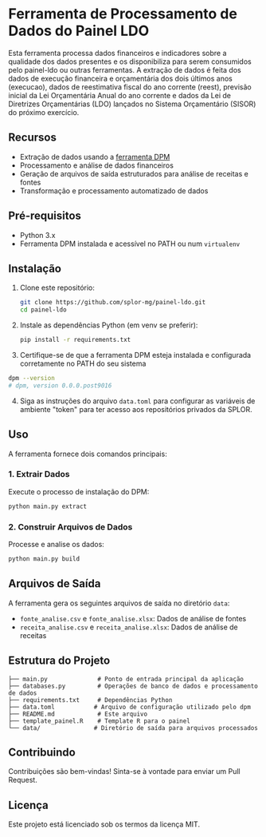 # Ferramenta de Processamento de Dados do Painel LDO

Esta ferramenta processa dados financeiros e indicadores sobre a qualidade dos dados presentes e os disponibiliza para serem consumidos pelo painel-ldo ou outras ferramentas. A extração de dados é feita dos dados de execução financeira e orçamentária dos dois últimos anos (execucao), dados de reestimativa fiscal do ano corrente (reest), previsão inicial da Lei Orçamentária Anual do ano corrente e dados da Lei de Diretrizes Orçamentárias (LDO) lançados no Sistema Orçamentário (SISOR) do próximo exercício.

## Recursos

- Extração de dados usando a [ferramenta DPM](https://github.com/splor-mg/dpm)
- Processamento e análise de dados financeiros
- Geração de arquivos de saída estruturados para análise de receitas e fontes
- Transformação e processamento automatizado de dados

## Pré-requisitos

- Python 3.x
- Ferramenta DPM instalada e acessível no PATH ou num `virtualenv`

## Instalação

1. Clone este repositório:
   ```bash
   git clone https://github.com/splor-mg/painel-ldo.git
   cd painel-ldo
   ```

2. Instale as dependências Python (em venv se preferir):
   ```bash
   pip install -r requirements.txt
   ```

3. Certifique-se de que a ferramenta DPM esteja instalada e configurada corretamente no PATH do seu sistema
```bash
dpm --version
# dpm, version 0.0.0.post9016
```

4. Siga as instruções do arquivo `data.toml` para configurar as variáveis de ambiente "token" para ter acesso aos repositórios privados da SPLOR.

## Uso

A ferramenta fornece dois comandos principais:

### 1. Extrair Dados

Execute o processo de instalação do DPM:
```bash
python main.py extract
```

### 2. Construir Arquivos de Dados

Processe e analise os dados:
```bash
python main.py build
```

## Arquivos de Saída

A ferramenta gera os seguintes arquivos de saída no diretório `data`:

- `fonte_analise.csv` e `fonte_analise.xlsx`: Dados de análise de fontes
- `receita_analise.csv` e `receita_analise.xlsx`: Dados de análise de receitas

## Estrutura do Projeto

```
├── main.py              # Ponto de entrada principal da aplicação
├── databases.py         # Operações de banco de dados e processamento de dados
├── requirements.txt     # Dependências Python
├── data.toml           # Arquivo de configuração utilizado pelo dpm
├── README.md            # Este arquivo
├── template_painel.R    # Template R para o painel
└── data/               # Diretório de saída para arquivos processados
```

## Contribuindo

Contribuições são bem-vindas! Sinta-se à vontade para enviar um Pull Request.

## Licença

Este projeto está licenciado sob os termos da licença MIT.